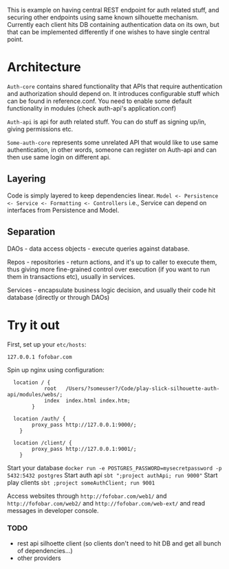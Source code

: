 This is example on having central REST endpoint for auth related stuff, and securing other endpoints
using same known silhouette mechanism. Currently each client hits DB containing authentication data
on its own, but that can be implemented differently if one wishes to have single central point.

# Architecture

`Auth-core` contains shared functionality that APIs that require authentication and authorization
should depend on. It introduces configurable stuff which can be found in reference.conf. You need
to enable some default functionality in modules (check auth-api's application.conf)

`Auth-api` is api for auth related stuff. You can do stuff as signing up/in, giving permissions etc.

`Some-auth-core` represents some unrelated API that would like to use same authentication, in other words,
someone can register on Auth-api and can then use same login on different api.

## Layering

Code is simply layered to keep dependencies linear.
`Model <- Persistence <- Service <- Formatting <- Controllers`
i.e., Service can depend on interfaces from Persistence and Model.

## Separation

DAOs - data access objects - execute queries against database.

Repos - repositories - return actions, and it's up to caller to execute them, thus giving more fine-grained
control over execution (if you want to run them in transactions etc), usually in services.

Services - encapsulate business logic decision, and usually their code hit database (directly or through DAOs)

# Try it out

First, set up your `etc/hosts`:
```
127.0.0.1 fofobar.com
```

Spin up nginx using configuration:
```
  location / {
            root   /Users/?someuser?/Code/play-slick-silhouette-auth-api/modules/webs/;
            index  index.html index.htm;
        }

  location /auth/ {
	    proxy_pass http://127.0.0.1:9000/;
    }

  location /client/ {
	    proxy_pass http://127.0.0.1:9001/;
	}
```

Start your database `docker run -e POSTGRES_PASSWORD=mysecretpassword -p 5432:5432 postgres`
Start auth api `sbt ";project authApi; run 9000"`
Start play clients `sbt ;project someAuthClient; run 9001`

Access websites through `http://fofobar.com/web1/` and `http://fofobar.com/web2/` and `http://fofobar.com/web-ext/` and
read messages in developer console.

### TODO
- rest api silhoette client (so clients don't need to hit DB and get all bunch of dependencies...)
- other providers
